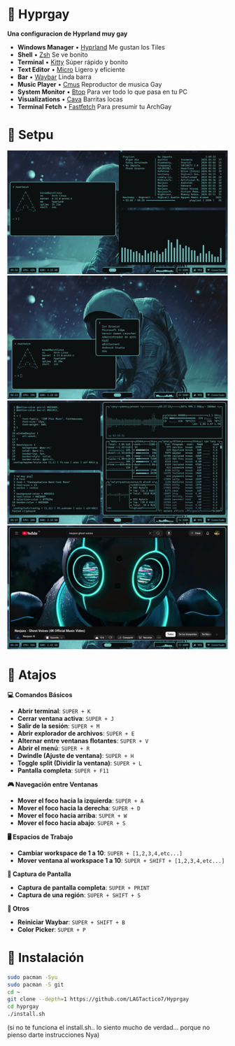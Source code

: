 # 🔷 Hyprgay

**Una configuracion de Hyprland muy gay**

* **Windows Manager** • [Hyprland](https://hyprland.org) Me gustan los Tiles
* **Shell** • [Zsh](https://www.zsh.org/) Se ve bonito
* **Terminal** • [Kitty](https://sw.kovidgoyal.net/kitty/) Súper rápido y bonito
* **Text Editor** • [Micro](https://micro-editor.github.io/) Ligero y eficiente
* **Bar** • [Waybar](https://github.com/Alexays/Waybar) Linda barra
* **Music Player** • [Cmus](https://cmus.github.io/) Reproductor de musica Gay
* **System Monitor** • [Btop](https://github.com/aristocratos/btop) Para ver todo lo que pasa en tu PC
* **Visualizations** • [Cava](https://github.com/karlstav/cava) Barritas locas
* **Terminal Fetch** • [Fastfetch](https://github.com/fastfetch-cli/fastfetch) Para presumir tu ArchGay

# 💙 Setpu
![Cap1](assets/cap1.png)  
![Cap2](assets/cap2.png)  
![Cap3](assets/cap3.png)  
![Cap4](assets/cap4.png)

# 🌊 Atajos

**💻 Comandos Básicos**

- **Abrir terminal**:  `SUPER + K`
- **Cerrar ventana activa**:  `SUPER + J`
- **Salir de la sesión**:  `SUPER + M`
- **Abrir explorador de archivos**:  `SUPER + E`
- **Alternar entre ventanas flotantes**:  `SUPER + V`
- **Abrir el menú**:  `SUPER + R`
- **Dwindle (Ajuste de ventana)**:  `SUPER + H`
- **Toggle split (Dividir la ventana)**:  `SUPER + L`
- **Pantalla completa**:  `SUPER + F11`

**🎮 Navegación entre Ventanas**

- **Mover el foco hacia la izquierda**:  `SUPER + A`
- **Mover el foco hacia la derecha**:  `SUPER + D`
- **Mover el foco hacia arriba**:  `SUPER + W`
- **Mover el foco hacia abajo**:  `SUPER + S`

**🖥️ Espacios de Trabajo**

- **Cambiar workspace de 1 a 10**:  `SUPER + [1,2,3,4,etc...]`
- **Mover ventana al workspace 1 a 10**:  `SUPER + SHIFT + [1,2,3,4,etc...]`

**📸 Captura de Pantalla**

- **Captura de pantalla completa**:  `SUPER + PRINT`
- **Captura de una región**:  `SUPER + SHIFT + S`

**🔧 Otros**

- **Reiniciar Waybar**:  `SUPER + SHIFT + B`
- **Color Picker**: `SUPER + P`

# 🔵 Instalación

```bash
sudo pacman -Syu
sudo pacman -S git
cd ~
git clone --depth=1 https://github.com/LAGTactico7/Hyprgay
cd hyprgay
./install.sh
```

(si no te funciona el install.sh.. lo siento mucho de verdad...
porque no pienso darte instrucciones Nya)
